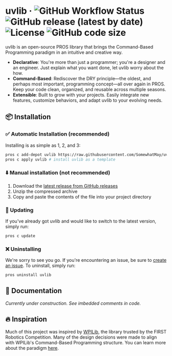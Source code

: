 # uvlib &middot; ![GitHub Workflow Status](https://img.shields.io/github/actions/workflow/status/SomewhatMay/uvlib/c-cpp.yml?logo=githubactions&logoColor=ffffff&style=plastic) ![GitHub release (latest by date)](https://img.shields.io/github/release/SomewhatMay/uvlib?logo=github&style=plastic) ![License](https://img.shields.io/github/license/SomewhatMay/uvlib?logo=apache&style=plastic) ![GitHub code size](https://img.shields.io/github/languages/code-size/SomewhatMay/uvlib?style=plastic)

uvlib is an open-source PROS library that brings the Command-Based Programming paradigm in an intuitive and creative way.
* **Declarative**: You're more than just a programmer; you're a designer and an engineer. Just explain what you want done, let uvlib worry about the how.
* **Command-Based**: Rediscover the DRY principle—the oldest, and perhaps most important, programming concept—all over again in PROS. Keep your code clean, organized, and reusable across multiple seasons.
* **Extensible**: Built to grow with your projects. Easily integrate new features, customize behaviors, and adapt uvlib to your evolving needs.

## 📦 Installation 
### ✅ Automatic Installation (recommended)
Installing is as simple as 1, 2, and 3:
```bash
pros c add-depot uvlib https://raw.githubusercontent.com/SomewhatMay/uvlib/refs/heads/depot/stable.json # add the remote depot
pros c apply uvlib # install uvlib as a template
```

### ⬇️ Manual installation (not recommended)
1. Download the [latest release from GitHub releases](https://github.com/SomewhatMay/uvlib/releases)
2. Unzip the compressed archive
3. Copy and paste the contents of the file into your project directory

### 🔄️ Updating
If you've already got uvlib and would like to switch to the latest version, simply run:
```bash
pros c update
```

### ❌ Uninstalling
We're sorry to see you go. If you're encountering an issue, be sure to [create an issue](https://github.com/SomewhatMay/uvlib/issues). To uninstall, simply run:
```bash
pros uninstall uvlib
```

## 📖 Documentation
*Currently under construction. See imbedded comments in code.*

## 🔥 Inspiration
Much of this project was inspired by [WPILib](https://docs.wpilib.org/en/stable/index.html), the library trusted by the FIRST Robotics Competition. Many of the design decisions were made to align with WPILib's Command-Based Programming structure. You can learn more about the paradigm [here](https://docs.wpilib.org/en/stable/docs/software/commandbased/index.html).